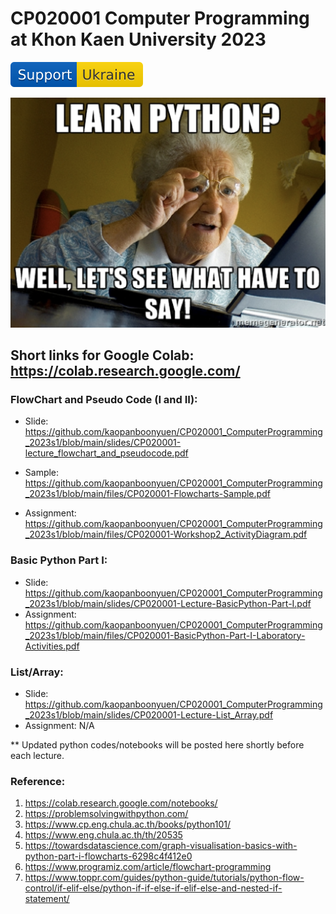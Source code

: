 # CP020001 Computer Programming at Khon Kaen University 2023

[![Support-Ukraine](https://raw.githubusercontent.com/kaopanboonyuen/2110446_DataScience_2021s2/main/img/Support-Ukraine-FFD500.svg)](https://supportukrainenow.org/)

![alt text](https://github.com/kaopanboonyuen/CP020001_ComputerProgramming_2023s1/raw/main/image/python-intro.png "join python")

## Short links for Google Colab: https://colab.research.google.com/

### FlowChart and Pseudo Code (I and II):

- Slide: https://github.com/kaopanboonyuen/CP020001_ComputerProgramming_2023s1/blob/main/slides/CP020001-lecture_flowchart_and_pseudocode.pdf
- Sample: https://github.com/kaopanboonyuen/CP020001_ComputerProgramming_2023s1/blob/main/files/CP020001-Flowcharts-Sample.pdf

- Assignment: https://github.com/kaopanboonyuen/CP020001_ComputerProgramming_2023s1/blob/main/files/CP020001-Workshop2_ActivityDiagram.pdf

### Basic Python Part I:

- Slide: https://github.com/kaopanboonyuen/CP020001_ComputerProgramming_2023s1/blob/main/slides/CP020001-Lecture-BasicPython-Part-I.pdf
- Assignment: https://github.com/kaopanboonyuen/CP020001_ComputerProgramming_2023s1/blob/main/files/CP020001-BasicPython-Part-I-Laboratory-Activities.pdf

### List/Array:

- Slide: https://github.com/kaopanboonyuen/CP020001_ComputerProgramming_2023s1/blob/main/slides/CP020001-Lecture-List_Array.pdf
- Assignment: N/A

** Updated python codes/notebooks will be posted here shortly before each lecture.

### Reference:

1. https://colab.research.google.com/notebooks/
2. https://problemsolvingwithpython.com/
3. https://www.cp.eng.chula.ac.th/books/python101/
4. https://www.eng.chula.ac.th/th/20535
5. https://towardsdatascience.com/graph-visualisation-basics-with-python-part-i-flowcharts-6298c4f412e0
6. https://www.programiz.com/article/flowchart-programming
7. https://www.toppr.com/guides/python-guide/tutorials/python-flow-control/if-elif-else/python-if-if-else-if-elif-else-and-nested-if-statement/